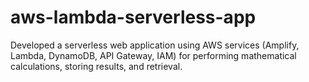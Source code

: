 # aws-lambda-serverless-app
Developed a serverless web application using AWS services (Amplify, Lambda, DynamoDB, API Gateway, IAM) for performing mathematical calculations, storing results, and retrieval.
